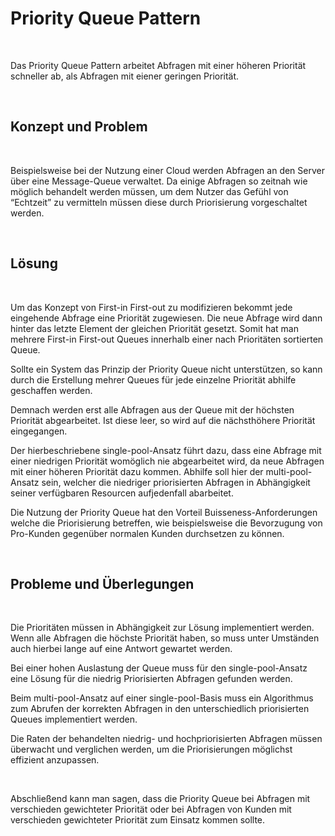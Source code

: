 Priority Queue Pattern
======================

 

Das Priority Queue Pattern arbeitet Abfragen mit einer höheren Priorität
schneller ab, als Abfragen mit eiener geringen Priorität.

 

Konzept und Problem
-------------------

 

Beispielsweise bei der Nutzung einer Cloud werden Abfragen an den Server über
eine Message-Queue verwaltet. Da einige Abfragen so zeitnah wie möglich
behandelt werden müssen, um dem Nutzer das Gefühl von “Echtzeit” zu vermitteln
müssen diese durch Priorisierung vorgeschaltet werden.

 

Lösung
------

 

Um das Konzept von First-in First-out zu modifizieren bekommt jede eingehende
Abfrage eine Priorität zugewiesen. Die neue Abfrage wird dann hinter das letzte
Element der gleichen Priorität gesetzt. Somit hat man mehrere First-in First-out
Queues innerhalb einer nach Prioritäten sortierten Queue.

Sollte ein System das Prinzip der Priority Queue nicht unterstützen, so kann
durch die Erstellung mehrer Queues für jede einzelne Priorität abhilfe
geschaffen werden.

Demnach werden erst alle Abfragen aus der Queue mit der höchsten Priorität
abgearbeitet. Ist diese leer, so wird auf die nächsthöhere Priorität
eingegangen.

Der hierbeschriebene single-pool-Ansatz führt dazu, dass eine Abfrage mit einer
niedrigen Priorität womöglich nie abgearbeitet wird, da neue Abfragen mit einer
höheren Priorität dazu kommen. Abhilfe soll hier der multi-pool-Ansatz sein,
welcher die niedriger priorisierten Abfragen in Abhängigkeit seiner verfügbaren
Resourcen aufjedenfall abarbeitet.

Die Nutzung der Priority Queue hat den Vorteil Buisseness-Anforderungen welche
die Priorisierung betreffen, wie beispielsweise die Bevorzugung von Pro-Kunden
gegenüber normalen Kunden durchsetzen zu können.

 

Probleme und Überlegungen
-------------------------

 

Die Prioritäten müssen in Abhängigkeit zur Lösung implementiert werden. Wenn
alle Abfragen die höchste Priorität haben, so muss unter Umständen auch hierbei
lange auf eine Antwort gewartet werden.

Bei einer hohen Auslastung der Queue muss für den single-pool-Ansatz eine Lösung
für die niedrig Priorisierten Abfragen gefunden werden.

Beim  multi-pool-Ansatz auf einer single-pool-Basis muss ein Algorithmus zum
Abrufen der korrekten Abfragen in den unterschiedlich priorisierten Queues
implementiert werden.

Die Raten der behandelten niedrig- und hochpriorisierten Abfragen müssen
überwacht und verglichen werden, um die Priorisierungen möglichst effizient
anzupassen.

 

Abschließend kann man sagen, dass die Priority Queue bei Abfragen mit
verschieden gewichteter Priorität oder bei Abfragen von Kunden mit verschieden
gewichteter Priorität zum Einsatz kommen sollte.

